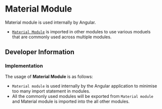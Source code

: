 # Material Module

Material module is used internally by Angular.

- [`Material Module`](./material.module.ts) is imported in other modules to use various moduels that are commonly used across multiple modules.

## Developer Information

### Implementation

The usage of **Material Module** is as follows:

- `Material module` is used internally by the Angular application to minimise too many import statement in modules.
- All the commonly used modules will be exported from `Material module` and Material module is imported into the all other modules.
